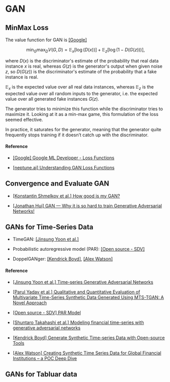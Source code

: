 # GAN

## MinMax Loss

The value function for GAN is [[Google]][Google ML Developer - Loss Functions]

$$\min_{G} \max_{D} V(G, D) = \mathbb{E}_x [ \log{\big( D(x) \big)} ] + \mathbb{E}_z[ \log{\big( 1-D(G(z)) \big)} ],$$

where $D(x)$ is the discriminator's estimate of the probability that real data instance $x$ is real, whereas $G(z)$ is the generator's output when given noise $z$, so $D(G(z))$ is the discriminator's estimate of the probability that a fake instance is real. 

$\mathbb{E}_x$ is the expected value over all real data instances, whereas $\mathbb{E}_z$ is the expected value over all random inputs to the generator, i.e. the expected value over all generated fake instances $G(z)$.

The generator tries to minimize this function while the discriminator tries to maximize it. Looking at it as a min-max game, this formulation of the loss seemed effective. 

In practice, it saturates for the generator, meaning that the generator quite frequently stops training if it doesn’t catch up with the discriminator.


#### Reference

* [Google ML Developer - Loss Functions]: https://developers.google.com/machine-learning/gan/loss
[[Google] Google ML Developer - Loss Functions](https://developers.google.com/machine-learning/gan/loss)

* [Understanding GAN Loss Functions]: https://neptune.ai/blog/gan-loss-functions
[[neptune.ai] Understanding GAN Loss Functions](https://neptune.ai/blog/gan-loss-functions)


## Convergence and Evaluate GAN



* [How good is my GAN?]: https://inria.hal.science/hal-01850447/document
[[Konstantin Shmelkov et al.] How good is my GAN?](https://inria.hal.science/hal-01850447/document)

* [GAN — Why it is so hard to train Generative Adversarial Networks!]: https://jonathan-hui.medium.com/gan-why-it-is-so-hard-to-train-generative-advisory-networks-819a86b3750b
[[Jonathan Hui] GAN — Why it is so hard to train Generative Adversarial Networks!](https://jonathan-hui.medium.com/gan-why-it-is-so-hard-to-train-generative-advisory-networks-819a86b3750b)








## GANs for Time-Series Data

* TimeGAN: [[Jinsung Yoon et al.]][Time-series Generative Adversarial Networks]

* Probabilistic autoregressive model (PAR): [[Open source - SDV]][PAR Model]

* DoppelGANger: [[Kendrick Boyd]][Generate Synthetic Time-series Data with Open-source Tools], [[Alex Watson]][Creating Synthetic Time Series Data for Global Financial Institutions – a POC Deep Dive]



#### Reference

* [Time-series Generative Adversarial Networks]: https://papers.nips.cc/paper_files/paper/2019/hash/c9efe5f26cd17ba6216bbe2a7d26d490-Abstract.html
[[Jinsung Yoon et al.] Time-series Generative Adversarial Networks](https://papers.nips.cc/paper_files/paper/2019/hash/c9efe5f26cd17ba6216bbe2a7d26d490-Abstract.html)


* [Qualitative and Quantitative Evaluation of Multivariate Time-Series Synthetic Data Generated Using MTS-TGAN: A Novel Approach]: https://www.mdpi.com/2076-3417/13/7/4136
[[Parul Yadav et al.] Qualitative and Quantitative Evaluation of Multivariate Time-Series Synthetic Data Generated Using MTS-TGAN: A Novel Approach](https://www.mdpi.com/2076-3417/13/7/4136)


* [PAR Model]: https://sdv.dev/SDV/user_guides/timeseries/par.html
[[Open source - SDV] PAR Model](https://sdv.dev/SDV/user_guides/timeseries/par.html)


* [Modeling financial time-series with generative adversarial networks]: https://www.sciencedirect.com/science/article/abs/pii/S0378437119307277?fr=RR-2&ref=pdf_download&rr=7c99aab42cfe9444
[[Shuntaro Takahashi et al.] Modeling financial time-series with generative adversarial networks](https://www.sciencedirect.com/science/article/abs/pii/S0378437119307277?fr=RR-2&ref=pdf_download&rr=7c99aab42cfe9444)


* [Generate Synthetic Time-series Data with Open-source Tools]: https://www.kdnuggets.com/2022/06/generate-synthetic-timeseries-data-opensource-tools.html
[[Kendrick Boyd] Generate Synthetic Time-series Data with Open-source Tools](https://www.kdnuggets.com/2022/06/generate-synthetic-timeseries-data-opensource-tools.html)


* [Creating Synthetic Time Series Data for Global Financial Institutions – a POC Deep Dive]: https://gretel.ai/blog/creating-synthetic-time-series-data-for-global-financial-institutions-a-poc-deep-dive
[[Alex Watson] Creating Synthetic Time Series Data for Global Financial Institutions – a POC Deep Dive](https://gretel.ai/blog/creating-synthetic-time-series-data-for-global-financial-institutions-a-poc-deep-dive)


## GANs for Tabluar data




